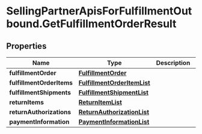 # SellingPartnerApisForFulfillmentOutbound.GetFulfillmentOrderResult

## Properties
Name | Type | Description | Notes
------------ | ------------- | ------------- | -------------
**fulfillmentOrder** | [**FulfillmentOrder**](FulfillmentOrder.md) |  | 
**fulfillmentOrderItems** | [**FulfillmentOrderItemList**](FulfillmentOrderItemList.md) |  | 
**fulfillmentShipments** | [**FulfillmentShipmentList**](FulfillmentShipmentList.md) |  | [optional] 
**returnItems** | [**ReturnItemList**](ReturnItemList.md) |  | 
**returnAuthorizations** | [**ReturnAuthorizationList**](ReturnAuthorizationList.md) |  | 
**paymentInformation** | [**PaymentInformationList**](PaymentInformationList.md) |  | [optional] 


